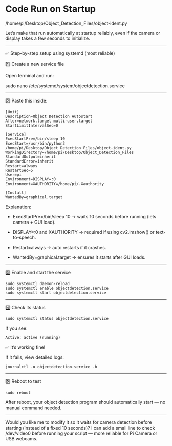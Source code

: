 # Code Run on Startup
/home/pi/Desktop/Object_Detection_Files/object-ident.py

Let’s make that run automatically at startup reliably, even if the camera or display takes a few seconds to initialize.


---

✅ Step-by-step setup using systemd (most reliable)

1️⃣ Create a new service file

Open terminal and run:

sudo nano /etc/systemd/system/objectdetection.service


---

2️⃣ Paste this inside:
```
[Unit]
Description=Object Detection Autostart
After=network.target multi-user.target
StartLimitIntervalSec=0

[Service]
ExecStartPre=/bin/sleep 10
ExecStart=/usr/bin/python3 /home/pi/Desktop/Object_Detection_Files/object-ident.py
WorkingDirectory=/home/pi/Desktop/Object_Detection_Files
StandardOutput=inherit
StandardError=inherit
Restart=always
RestartSec=5
User=pi
Environment=DISPLAY=:0
Environment=XAUTHORITY=/home/pi/.Xauthority

[Install]
WantedBy=graphical.target
```
Explanation:

- ExecStartPre=/bin/sleep 10 → waits 10 seconds before running (lets camera + GUI load).

- DISPLAY=:0 and XAUTHORITY → required if using cv2.imshow() or text-to-speech.

- Restart=always → auto restarts if it crashes.

- WantedBy=graphical.target → ensures it starts after GUI loads.



---

3️⃣ Enable and start the service
```
sudo systemctl daemon-reload
sudo systemctl enable objectdetection.service
sudo systemctl start objectdetection.service
```

---

4️⃣ Check its status
```
sudo systemctl status objectdetection.service
```
If you see:
```
Active: active (running)
```
✅ It’s working fine!

If it fails, view detailed logs:
```
journalctl -u objectdetection.service -b
```

---

5️⃣ Reboot to test
```
sudo reboot
```
After reboot, your object detection program should automatically start — no manual command needed.


---

Would you like me to modify it so it waits for camera detection before starting (instead of a fixed 10 seconds)?
I can add a small line to check /dev/video0 before running your script — more reliable for Pi Camera or USB webcams.

